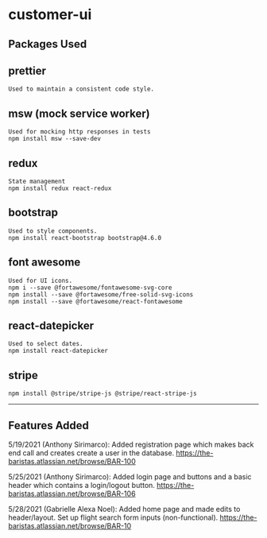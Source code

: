 # customer-ui

## Packages Used

## prettier
    Used to maintain a consistent code style.

## msw (mock service worker)
	Used for mocking http responses in tests
	npm install msw --save-dev

## redux
	State management
	npm install redux react-redux

## bootstrap
	Used to style components.
	npm install react-bootstrap bootstrap@4.6.0

## font awesome
	Used for UI icons.
	npm i --save @fortawesome/fontawesome-svg-core
  	npm install --save @fortawesome/free-solid-svg-icons
  	npm install --save @fortawesome/react-fontawesome

## react-datepicker
	Used to select dates.
	npm install react-datepicker

## stripe
	npm install @stripe/stripe-js @stripe/react-stripe-js

-----------------

## Features Added

5/19/2021 (Anthony Sirimarco): Added registration page which makes back end call and creates create a user in the database. 
https://the-baristas.atlassian.net/browse/BAR-100

5/25/2021 (Anthony Sirimarco): Added login page and buttons and a basic header which contains a login/logout button.
https://the-baristas.atlassian.net/browse/BAR-106

5/28/2021 (Gabrielle Alexa Noel): Added home page and made edits to header/layout. Set up flight search form inputs (non-functional).
https://the-baristas.atlassian.net/browse/BAR-10
